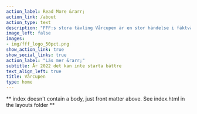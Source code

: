 ```yaml
---
action_label: Read More &rarr;
action_link: /about
action_type: text
description: "FFF:s stora tävling Vårcupen är en stor händelse i fäktvärlden! På den här sajten hittar ni ta del av regler, datum och alla de senaste nyheterna om tävlingen. "
image_left: false
images:
- img/fff_logo_50pct.png
show_action_link: true
show_social_links: true
action_label: "Läs mer &rarr;"
subtitle: År 2022 det kan inte starta bättre
text_align_left: true
title: Vårcupen
type: home
---
```


** index doesn't contain a body, just front matter above.
See index.html in the layouts folder **
